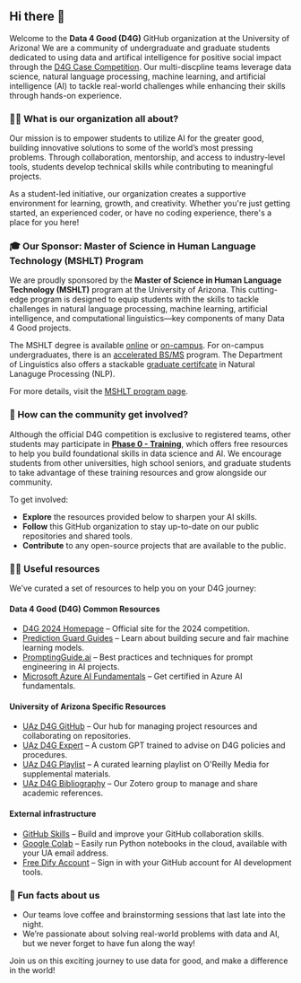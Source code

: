 ## Hi there 👋

Welcome to the **Data 4 Good (D4G)** GitHub organization at the University of Arizona! We are a community of undergraduate and graduate students dedicated to using data and artifical intelligence for positive social impact through the [D4G Case Competition](https://business.purdue.edu/events/data4good/). Our multi-discpline teams leverage data science, natural language processing, machine learning, and artificial intelligence (AI) to tackle real-world challenges while enhancing their skills through hands-on experience.

### 🙋‍♀️ What is our organization all about?

Our mission is to empower students to utilize AI for the greater good, building innovative solutions to some of the world’s most pressing problems. Through collaboration, mentorship, and access to industry-level tools, students develop technical skills while contributing to meaningful projects.

As a student-led initiative, our organization creates a supportive environment for learning, growth, and creativity. Whether you're just getting started, an experienced coder, or have no coding experience, there's a place for you here!

### 🎓 Our Sponsor: Master of Science in Human Language Technology (MSHLT) Program

We are proudly sponsored by the **Master of Science in Human Language Technology (MSHLT)** program at the University of Arizona. This cutting-edge program is designed to equip students with the skills to tackle challenges in natural language processing, machine learning, artificial intelligence, and computational linguistics—key components of many Data 4 Good projects. 

The MSHLT degree is available [online](https://linguistics.arizona.edu/online-ms-human-language-technology) or [on-campus](https://linguistics.arizona.edu/ms-hlt). For on-campus undergraduates, there is an [accelerated BS/MS](https://linguistics.arizona.edu/accelerated-ms) program. The Department of Linguistics also offers a stackable [graduate certifcate](https://linguistics.arizona.edu/nlp-certificate-requirements) in Natural Lanaguge Processing (NLP).  

For more details, visit the [MSHLT program page](https://linguistics.arizona.edu/).

### 🚀 How can the community get involved?

Although the official D4G competition is exclusive to registered teams, other students may participate in **[Phase 0 - Training](https://github.com/uaz-d4g/phase0)**, which offers free resources to help you build foundational skills in data science and AI. We encourage students from other universities, high school seniors, and graduate students to take advantage of these training resources and grow alongside our community.

To get involved:
- **Explore** the resources provided below to sharpen your AI skills.
- **Follow** this GitHub organization to stay up-to-date on our public repositories and shared tools.
- **Contribute** to any open-source projects that are available to the public.

### 👩‍💻 Useful resources

We’ve curated a set of resources to help you on your D4G journey:

#### Data 4 Good (D4G) Common Resources
- [D4G 2024 Homepage](https://business.purdue.edu/events/data4good/home.php) – Official site for the 2024 competition.
- [Prediction Guard Guides](https://docs.predictionguard.com/guides-and-concepts/getting-started/quick-start) – Learn about building secure and fair machine learning models.
- [PromptingGuide.ai](https://www.promptingguide.ai/) – Best practices and techniques for prompt engineering in AI projects.
- [Microsoft Azure AI Fundamentals](https://learn.microsoft.com/en-us/credentials/certifications/azure-ai-fundamentals/?wt.mc_id=fsi_data4good_webpage_wwl&practice-assessment-type=certification) – Get certified in Azure AI fundamentals.

#### University of Arizona Specific Resources
- [UAz D4G GitHub](https://github.com/uaz-d4g) – Our hub for managing project resources and collaborating on repositories.
- [UAz D4G Expert](https://chatgpt.com/g/g-yDLQDqFa3-data4good-expert) – A custom GPT trained to advise on D4G policies and procedures.
- [UAz D4G Playlist](https://learning.oreilly.com/playlists/cd21a7c9-e5a3-4e71-80c3-c9d10a0457ee) – A curated learning playlist on O'Reilly Media for supplemental materials.
- [UAz D4G Bibliography](https://www.zotero.org/groups/5672846/uaz-d4g-24) – Our Zotero group to manage and share academic references.

#### External infrastructure
- [GitHub Skills](https://skills.github.com/) – Build and improve your GitHub collaboration skills.
- [Google Colab](https://colab.research.google.com/) – Easily run Python notebooks in the cloud, available with your UA email address.
- [Free Dify Account](https://cloud.dify.ai/signin) – Sign in with your GitHub account for AI development tools.

### 🍿 Fun facts about us

- Our teams love coffee and brainstorming sessions that last late into the night.
- We’re passionate about solving real-world problems with data and AI, but we never forget to have fun along the way!

Join us on this exciting journey to use data for good, and make a difference in the world!

